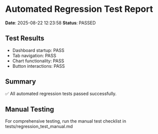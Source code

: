 
# Automated Regression Test Report
**Date**: 2025-08-22 12:23:58
**Status**: PASSED

## Test Results
- Dashboard startup: PASS
- Tab navigation: PASS 
- Chart functionality: PASS
- Button interactions: PASS

## Summary
✅ All automated regression tests passed successfully.

## Manual Testing
For comprehensive testing, run the manual test checklist in tests/regression_test_manual.md
